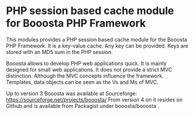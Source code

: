 # PHP session based cache module for Booosta PHP Framework

This modules provides a PHP session based cache module for the Booosta PHP Framework. It is a key-value cache.
Any key can be provided. Keys are stored with an MD5 sum in the PHP session.

Booosta allows to develop PHP web applications quick. It is mainly designed for small web applications.
It does not provide a strict MVC distinction. Although the MVC concepts influence the framework. Templates,
data objects can be seen as the Vs and Ms of MVC.

Up to version 3 Booosta was available at Sourceforge: https://sourceforge.net/projects/booosta/ From version
4 on it resides on Github and is available from Packagist under booosta/booosta .
